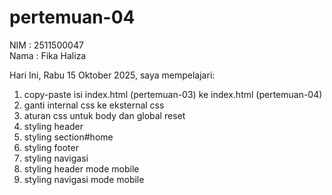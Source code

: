 # pertemuan-04

NIM : 2511500047<br>
Nama : Fika Haliza<br>

Hari Ini, Rabu 15 Oktober 2025, saya mempelajari:

<ol>
  <li>copy-paste isi index.html (pertemuan-03) ke index.html (pertemuan-04)</li>
  <li>ganti internal css ke eksternal css</li>
  <li>aturan css untuk body dan global reset</li>
  <li>styling header</li>
  <li>styling section#home</li>
  <li>styling footer</li>
  <li>styling navigasi</li>
  <li>styling header mode mobile</li>
  <li>styling navigasi mode mobile</li>
</ol>
